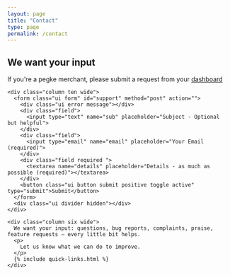 ```yaml
---
layout: page
title: "Contact"
type: page
permalink: /contact
---
```


<div class="ui container text segment pegke">
  <h2>We want your input</h2>
  <div class="ui orange small message"><i class="warning icon"></i> If you're a pegke merchant, please submit a request from your <a href="{{ site.dashboard.base_url }}">dashboard</a></div>
  <div class="ui grid stackable">


    <div class="column ten wide">
      <form class="ui form" id="support" method="post" action="">
        <div class="ui error message"></div>
        <div class="field">
          <input type="text" name="sub" placeholder="Subject - Optional but helpful">
        </div>
        <div class="field">
          <input type="email" name="email" placeholder="Your Email (required)">
        </div>
        <div class="field required ">
          <textarea name="details" placeholder="Details - as much as possible (required)"></textarea>
        </div>
        <button class="ui button submit positive toggle active" type="submit">Submit</button>
      </form>
      <div class="ui divider hidden"></div>
    </div>

    <div class="column six wide">
      We want your input: questions, bug reports, complaints, praise, feature requests – every little bit helps.
      <p>
        Let us know what we can do to improve.
      </p>
      {% include quick-links.html %}
    </div>
    
  </div>
</div>
